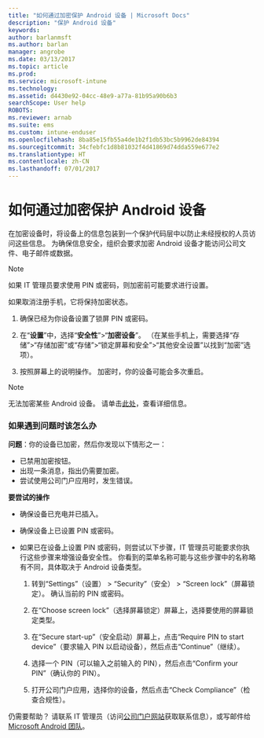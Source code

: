 ```yaml
---
title: "如何通过加密保护 Android 设备 | Microsoft Docs"
description: "保护 Android 设备"
keywords: 
author: barlanmsft
ms.author: barlan
manager: angrobe
ms.date: 03/13/2017
ms.topic: article
ms.prod: 
ms.service: microsoft-intune
ms.technology: 
ms.assetid: d4430e92-04cc-48e9-a77a-81b95a90b6b3
searchScope: User help
ROBOTS: 
ms.reviewer: arnab
ms.suite: ems
ms.custom: intune-enduser
ms.openlocfilehash: 8ba85e15fb55a4de1b2f1db53bc5b9962de84394
ms.sourcegitcommit: 34cfebfc1d8b81032f4d41869d74dda559e677e2
ms.translationtype: HT
ms.contentlocale: zh-CN
ms.lasthandoff: 07/01/2017
---
```

# <a name="how-to-protect-your-android-device-using-encryption"></a>如何通过加密保护 Android 设备

在加密设备时，将设备上的信息包装到一个保护代码层中以防止未经授权的人员访问这些信息。 为确保信息安全，组织会要求加密 Android 设备才能访问公司文件、电子邮件或数据。

> [!Note]
> 如果 IT 管理员要求使用 PIN 或密码，则加密前可能要求进行设置。

如果取消注册手机，它将保持加密状态。

1.  确保已经为你设备设置了锁屏 PIN 或密码。

2.  在“**设置**”中，选择“**安全性**”&gt;“**加密设备**”。
    （在某些手机上，需要选择“存储”&gt;“存储加密”或“存储”&gt;“锁定屏幕和安全”&gt;“其他安全设置”以找到“加密”选项）。

3.  按照屏幕上的说明操作。 加密时，你的设备可能会多次重启。

> [!Note]
> 无法加密某些 Android 设备。 请单击[此处](your-device-appears-encrypted-but-cp-says-otherwise-android.md)，查看详细信息。

### <a name="what-to-do-if-you-have-issues"></a>如果遇到问题时该怎么办
**问题**：你的设备已加密，然后你发现以下情形之一：

- 已禁用加密按钮。
- 出现一条消息，指出仍需要加密。
- 尝试使用公司门户应用时，发生错误。

**要尝试的操作**

- 确保设备已充电并已插入。
- 确保设备上已设置 PIN 或密码。
- 如果已在设备上设置 PIN 或密码，则尝试以下步骤，IT 管理员可能要求你执行这些步骤来增强设备安全性。 你看到的菜单名称可能与这些步骤中的名称略有不同，具体取决于 Android 设备类型。

    1. 转到“Settings”（设置） > “Security”（安全） > “Screen lock”（屏幕锁定）。 确认当前的 PIN 或密码。

    2. 在“Choose screen lock”（选择屏幕锁定）屏幕上，选择要使用的屏幕锁定类型。

    3. 在“Secure start-up”（安全启动）屏幕上，点击“Require PIN to start device”（要求输入 PIN 以启动设备），然后点击“Continue”（继续）。

    4. 选择一个 PIN（可以输入之前输入的 PIN），然后点击“Confirm your PIN”（确认你的 PIN）。

    5. 打开公司门户应用，选择你的设备，然后点击“Check Compliance”（检查合规性）。

仍需要帮助？ 请联系 IT 管理员（访问[公司门户网站](http://portal.manage.microsoft.com)获取联系信息），或写邮件给 <a href="mailto:wintunedroidfbk@microsoft.com?subject=I'm having trouble with encryption on my Android device&body=Describe the issue you're experiencing here.">Microsoft Android 团队</a>。
